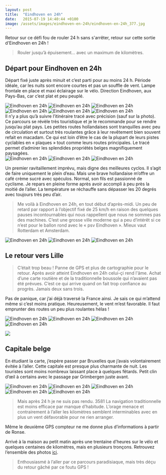 ```yaml
---
layout: post
title:  "Eindhoven en 24h"
date:   2015-07-19 14:40:44 +0100
image: /assets/images/eindhoven-en-24h/eindhoven-en-24h_377.jpg
---
```

Retour sur ce défi fou de rouler 24 h sans s'arrêter, retour sur cette sortie d'Eindhoven en 24h !
> Rouler jusqu’à épuisement... avec un maximum de kilomètres.

## Départ pour Eindhoven en 24h
Départ fixé juste après minuit et c’est parti pour au moins 24 h. Période idéale, car les nuits sont encore courtes et pas un souffle de vent. Lampe frontale en place et maxi éclairage sur le vélo. Direction Eindhoven, aux Pays-Bas, car c’est plat et peu peuplé.
<div class="gallery-box">
  <div class="gallery">
<img src="/assets/images/eindhoven-en-24h/eindhoven-en-24h_353.jpg" title="Programme exaltant" alt="Eindhoven en 24h" >
<img src="/assets/images/eindhoven-en-24h/eindhoven-en-24h_354.jpg" title="" alt="Eindhoven en 24h" >
<img src="/assets/images/eindhoven-en-24h/eindhoven-en-24h_355.jpg" title="Vélo prêt à affronter la nuit" alt="Eindhoven en 24h" >
<img src="/assets/images/eindhoven-en-24h/eindhoven-en-24h_357.jpg" title="Aller et retour" alt="Eindhoven en 24h" >
<img src="/assets/images/eindhoven-en-24h/eindhoven-en-24h_358.jpg" title="Conditions idéales" alt="Eindhoven en 24h" >
<img src="/assets/images/eindhoven-en-24h/eindhoven-en-24h_359.jpg" title="Traversée de la Belgique" alt="Eindhoven en 24h" >
</div>
</div>
Il n’y a plus qu’à suivre l’itinéraire tracé avec précision (sauf sur la photo). Ce parcours se révèle très touristique et je le recommande pour se rendre jusqu’au plat pays. Les petites routes hollandaises sont tranquilles avec peu de circulation et surtout très roulantes grâce à leur revêtement bien souvent refait en macadam. Ce qui est loin d’être le cas de la plupart de leurs pistes cyclables en « plaques » tout comme leurs routes principales. Le tracé permet d’admirer les splendides propriétés belges magnifiquement paysagées.
<div class="gallery-box">
  <div class="gallery">
<img src="/assets/images/eindhoven-en-24h/eindhoven-en-24h_356.jpg" title="Trop long pour le gps !" alt="Eindhoven en 24h" >
<img src="/assets/images/eindhoven-en-24h/eindhoven-en-24h_360.jpg" title="Passage de la frontière belge" alt="Eindhoven en 24h" >
<img src="/assets/images/eindhoven-en-24h/eindhoven-en-24h_362.jpg" title="" alt="Eindhoven en 24h" >
</div>
</div>

Un premier ravitaillement imprévu, mais digne des meilleures cyclos. Il s’agit de faire uniquement le plein d’eau. Mais une brave hollandaise m’offre un café crème sucré avec spéculos. Normal, son fils est passionné de cyclisme.
Je repars en pleine forme après avoir accompli à peu près la moitié de l’aller. La température se réchauffe sans dépasser les 20 degrés avec toujours très peu d’air.
> Me voilà à Eindhoven en 24h, en tout début d’après-midi.
Un peu de retard par rapport à l’objectif fixé de 25 km/h en raison des quelques pauses incontournables qui nous rappellent que nous ne sommes pas des machines. C’est une grosse ville moderne qui a peu d’intérêt si ce n’est pour le ballon rond avec le « psv Eindhoven ». Mieux vaut Rotterdam et Amsterdam.
<div class="gallery-box">
  <div class="gallery">
<img src="/assets/images/eindhoven-en-24h/eindhoven-en-24h_363.jpg" title="Panneau tant attendu" alt="Eindhoven en 24h" >
<img src="/assets/images/eindhoven-en-24h/eindhoven-en-24h_364.jpg" title="Panneau tant attendu" alt="Eindhoven en 24h" >
<img src="/assets/images/eindhoven-en-24h/eindhoven-en-24h_370.jpg" title="Passage de la frontière hollandaise" alt="Eindhoven en 24h" >
</div>
</div>


## Le retour vers Lille
> C’était trop beau !
Panne de GPS et plus de cartographie pour le retour. Après avoir atteint Eindhoven en 24h celui-çi rend l'âme. Achat d’une carte routière et de la traditionnelle boussole qui n’avaient pas été prévues. C’est ce qui arrive quand on fait trop confiance au progrès. Jamais deux sans trois.

Pas de panique, car j’ai déjà traversé la France ainsi. Je sais ce qui m’attend même si c’est moins pratique. Heureusement, le vent m’est favorable. Il faut emprunter des routes un peu plus roulantes hélas !

<div class="gallery-box">
  <div class="gallery">
<img src="/assets/images/eindhoven-en-24h/eindhoven-en-24h_367.jpg" title="Pas loin d'Anvers" alt="Eindhoven en 24h" >
<img src="/assets/images/eindhoven-en-24h/eindhoven-en-24h_368.jpg" title="Frontière au retour" alt="Eindhoven en 24h" >
<img src="/assets/images/eindhoven-en-24h/eindhoven-en-24h_374.jpg" title="" alt="Eindhoven en 24h" >
<img src="/assets/images/eindhoven-en-24h/eindhoven-en-24h_375.jpg" title="" alt="Eindhoven en 24h" >
</div>
</div>

![](/assets/images/eindhoven-en-24h/eindhoven-en-24h_3580.jpg)
## Capitale belge
En étudiant la carte, j’espère passer par Bruxelles que j’avais volontairement évitée à l’aller. Cette capitale est presque plus charmante de nuit. Les touristes sont moins nombreux laissant place à quelques fêtards. Petit clin d’œil à certains avec le passage par Grimbergen juste avant.

<div class="gallery-box">
  <div class="gallery">
<img src="/assets/images/eindhoven-en-24h/eindhoven-en-24h_373.jpg" title="Même pas le temps de déguster !" alt="Eindhoven en 24h" >
<img src="/assets/images/eindhoven-en-24h/eindhoven-en-24h_377.jpg" title="" alt="Eindhoven en 24h" >
<img src="/assets/images/eindhoven-en-24h/eindhoven-en-24h_380.jpg" title="Grand-place panoramique" alt="Eindhoven en 24h" >
<img src="/assets/images/eindhoven-en-24h/eindhoven-en-24h_386.jpg" title="Bourse de Bruxelles by night" alt="Eindhoven en 24h" >
<img src="/assets/images/eindhoven-en-24h/eindhoven-en-24h_391.jpg" title="Basilique du Sacré-Coeur de Koekelberg" alt="Eindhoven en 24h" >
</div>
</div>

> Mais après 24 h je ne suis pas rendu.
3581
La navigation traditionnelle est moins efficace par manque d’habitude. L’orage menace et contrairement à l’aller les kilomètres semblent interminables avec en plus un vent défavorable pour ne rien arranger.

Même le deuxième GPS compteur ne me donne plus d’informations à partir de Ronse.

Arrivé à la maison au petit matin après une trentaine d’heures sur le vélo et quelques centaines de kilomètres, mais en plusieurs tronçons. Retrouvez l’ensemble des photos <a href="http://adobe.ly/1MiHXPc">ici</a>.
> Enthousiasmé à l’aller par ce parcours paradisiaque, mais très déçu du retour gâché par ce foutu GPS !
